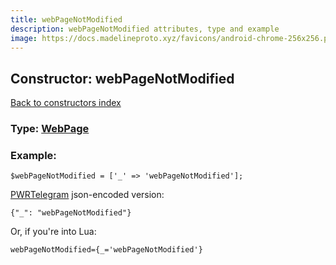 ```yaml
---
title: webPageNotModified
description: webPageNotModified attributes, type and example
image: https://docs.madelineproto.xyz/favicons/android-chrome-256x256.png
---
```

## Constructor: webPageNotModified  
[Back to constructors index](index.md)






### Type: [WebPage](../types/WebPage.md)


### Example:

```
$webPageNotModified = ['_' => 'webPageNotModified'];
```  

[PWRTelegram](https://pwrtelegram.xyz) json-encoded version:

```
{"_": "webPageNotModified"}
```


Or, if you're into Lua:  


```
webPageNotModified={_='webPageNotModified'}

```


